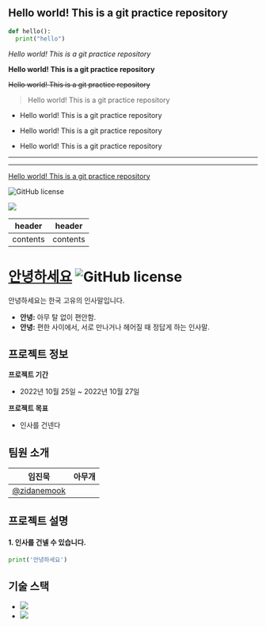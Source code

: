 ## Hello world! This is a git practice repository

```python
def hello():
  print("hello")
```

*Hello world! This is a git practice repository*

**Hello world! This is a git practice repository**

~~Hello world! This is a git practice repository~~

> Hello world! This is a git practice repository

- Hello world! This is a git practice repository

+ Hello world! This is a git practice repository

* Hello world! This is a git practice repository

***

---

[Hello world! This is a git practice repository](https://google.com)

![GitHub license](https://img.shields.io/badge/license-MIT-blue.svg)

<img src = "https://img.shields.io/badge/license-MIT-blue.svg">

| header   | header   |
|---       |---       |
| contents | contents |




# [안녕하세요](https://github.com/zidanemook/hello) ![GitHub license](https://img.shields.io/badge/license-MIT-blue.svg)

안녕하세요는 한국 고유의 인사말입니다.

* **안녕:** 아무 탈 없이 편안함.
* **안녕:** 편한 사이에서, 서로 만나거나 헤어질 때 정답게 하는 인사말.

## 프로젝트 정보

**프로젝트 기간**
* 2022년 10월 25일 ~ 2022년 10월 27일

**프로젝트 목표**
* 인사를 건넨다

## 팀원 소개
| 임진묵 | 아무개 |
| -----| ---- |
| [@zidanemook](https://github.com/zidanemook) |  |

## 프로젝트 설명

#### 1. 인사를 건넬 수 있습니다.
```python
print('안녕하세요')
```

## 기술 스택
- <img src="https://img.shields.io/badge/React-61DAFB?style=flat-square&logo=React&logoColor=black">
- <img src="https://img.shields.io/badge/Spring-6DB33F?style=flat-square&logo=Spring&logoColor=white">
